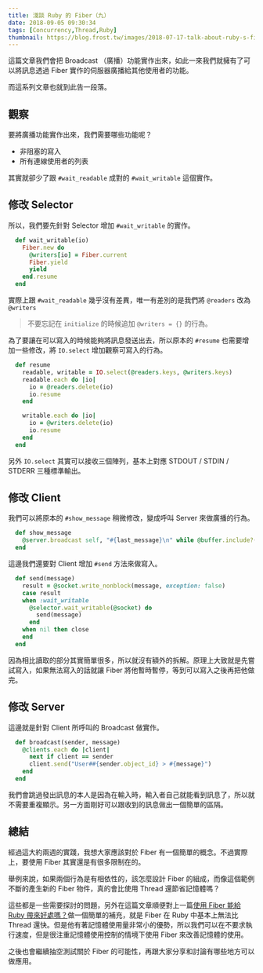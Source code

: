 ```yaml
---
title: 淺談 Ruby 的 Fiber（九）
date: 2018-09-05 09:30:34
tags: [Concurrency,Thread,Ruby]
thumbnail: https://blog.frost.tw/images/2018-07-17-talk-about-ruby-s-fiber-part-4/thumbnail.jpg
---
```


這篇文章我們會把 Broadcast （廣播）功能實作出來，如此一來我們就擁有了可以將訊息透過 Fiber 實作的伺服器廣播給其他使用者的功能。

而這系列文章也就到此告一段落。

<!-- more -->

## 觀察

要將廣播功能實作出來，我們需要哪些功能呢？

* 非阻塞的寫入
* 所有連線使用者的列表

其實就卻少了跟 `#wait_readable` 成對的 `#wait_writable` 這個實作。

## 修改 Selector

所以，我們要先針對 Selector 增加 `#wait_writable` 的實作。

```ruby
  def wait_writable(io)
    Fiber.new do
      @writers[io] = Fiber.current
      Fiber.yield
      yield
    end.resume
  end
```

實際上跟 `#wait_readable` 幾乎沒有差異，唯一有差別的是我們將 `@readers` 改為 `@writers`

> 不要忘記在 `initialize` 的時候追加 `@writers = {}` 的行為。

為了要讓在可以寫入的時候能夠將訊息發送出去，所以原本的 `#resume` 也需要增加一些修改，將 `IO.select` 增加觀察可寫入的行為。

```ruby
  def resume
    readable, writable = IO.select(@readers.keys, @writers.keys)
    readable.each do |io|
      io = @readers.delete(io)
      io.resume
    end

    writable.each do |io|
      io = @writers.delete(io)
      io.resume
    end
  end
```

另外 `IO.select` 其實可以接收三個陣列，基本上對應 STDOUT / STDIN / STDERR 三種標準輸出。

## 修改 Client

我們可以將原本的 `#show_message` 稍微修改，變成呼叫 Server 來做廣播的行為。

```ruby
  def show_message
    @server.broadcast self, "#{last_message}\n" while @buffer.include?("\n")
  end
```

這邊我們還要對 Client 增加 `#send` 方法來做寫入。

```ruby
  def send(message)
    result = @socket.write_nonblock(message, exception: false)
    case result
    when :wait_writable
      @selector.wait_writable(@socket) do
        send(message)
      end
    when nil then close
    end
  end
```

因為相比讀取的部分其實簡單很多，所以就沒有額外的拆解。原理上大致就是先嘗試寫入，如果無法寫入的話就讓 Fiber 將他暫時暫停，等到可以寫入之後再把他做完。

## 修改 Server

這邊就是針對 Client 所呼叫的 Broadcast 做實作。

```ruby
  def broadcast(sender, message)
    @clients.each do |client|
      next if client == sender
      client.send("User##{sender.object_id} > #{message}")
    end
  end
```

我們會跳過發出訊息的本人是因為在輸入時，輸入者自己就能看到訊息了，所以就不需要重複顯示。另一方面剛好可以跟收到的訊息做出一個簡單的區隔。

## 總結

經過這大約兩週的實踐，我想大家應該對於 Fiber 有一個簡單的概念。不過實際上，要使用 Fiber 其實還是有很多限制在的。

舉例來說，如果兩個行為是有相依性的，該怎麼設計 Fiber 的組成，而像這個範例不斷的產生新的 Fiber 物件，真的會比使用 Thread 還節省記憶體嗎？

這些都是一些需要探討的問題，另外在這篇文章順便對上一篇[使用 Fiber 能給 Ruby 帶來好處嗎？](https://blog.frost.tw/posts/2018/08/21/Does-the-Fiber-have-any-benefit-for-Ruby/)做一個簡單的補充，就是 Fiber 在 Ruby 中基本上無法比 Thread 還快。但是他有著記憶體使用量非常小的優勢，所以我們可以在不要求執行速度，但是很注重記憶體使用控制的情境下使用 Fiber 來改善記憶體的使用。

之後也會繼續抽空測試關於 Fiber 的可能性，再跟大家分享和討論有哪些地方可以做應用。
